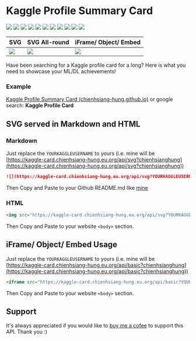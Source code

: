 # Kaggle Profile Summary Card
![](https://img.shields.io/github/license/chienhsiang-hung/kaggle-profile-summary-card)
![](https://img.shields.io/github/languages/count/chienhsiang-hung/kaggle-profile-summary-card)
![](https://img.shields.io/github/languages/top/chienhsiang-hung/kaggle-profile-summary-card)
![](https://img.shields.io/website?url=https%3A%2F%2Fchienhsiang-hung.github.io%2Fkaggle-profile-summary-card%2F)
![](https://img.shields.io/github/deployments/chienhsiang-hung/kaggle-profile-summary-card/github-pages)
![](https://img.shields.io/github/deployments/chienhsiang-hung/kaggle-profile-summary-card/Production)
![](https://img.shields.io/github/languages/code-size/chienhsiang-hung/kaggle-profile-summary-card)
![](https://img.shields.io/github/repo-size/chienhsiang-hung/kaggle-profile-summary-card)
![](https://img.shields.io/github/v/release/chienhsiang-hung/kaggle-profile-summary-card?include_prereleases)
![](https://img.shields.io/github/discussions/chienhsiang-hung/kaggle-profile-summary-card)
![](https://img.shields.io/github/checks-status/chienhsiang-hung/kaggle-profile-summary-card/main)

| SVG | SVG All-round | iFrame/ Object/ Embed |
|--|--|--|
| ![](https://kaggle-card.chienhsiang-hung.eu.org/api/svg?chienhsianghung) | ![](https://kaggle-card.chienhsiang-hung.eu.org/api/svg-allround?chienhsianghung) | ![](https://miro.medium.com/max/1400/1*Riggyr8nZMx-xxSp4AuE6A.png) |



Have been searching for a Kaggle profile card for a long? Here is what you need to showcase your ML/DL achievements!

### Example
[Kaggle Profile Summary Card (chienhsiang-hung.github.io)](https://chienhsiang-hung.github.io/kaggle-profile-summary-card/)
or google search: **Kaggle Profile Card**

## SVG served in Markdown and HTML
### Markdown
Just replace the `YOURKAGGLEUSERNAME` to yours (i.e. mine will be [https://kaggle-card.chienhsiang-hung.eu.org/api/svg?chienhsianghung](https://kaggle-card.chienhsiang-hung.eu.org/api/svg?chienhsianghung))
```markdown
![](https://kaggle-card.chienhsiang-hung.eu.org/api/svg?YOURKAGGLEUSERNAME)
```
Then Copy and Paste to your Github README.md like [mine](https://github.com/chienhsiang-hung/chienhsiang-hung/blob/main/README.md)
### HTML 
```html
<img src="https://kaggle-card.chienhsiang-hung.eu.org/api/svg?YOURKAGGLEUSERNAME" alt="Hsiang's Kaggle Summary Card">
```
Then Copy and Paste to your website `<body>` section.

## iFrame/ Object/ Embed Usage
Just replace the `YOURKAGGLEUSERNAME` to yours (i.e. mine will be [https://kaggle-card.chienhsiang-hung.eu.org/api/basic?chienhsianghung](https://kaggle-card.chienhsiang-hung.eu.org/api/basic?chienhsianghung))
```html
<iframe src="https://kaggle-card.chienhsiang-hung.eu.org/api/basic?YOURKAGGLEUSERNAME" width="100%" height="300" style="border:none; min-width: 800px;"></iframe>
```
Then Copy and Paste to your website `<body>` section.

## Support
It's always appreciated if you would like to [buy me a cofee](https://ko-fi.com/chienhsianghung) to support this API. Thank you :)
